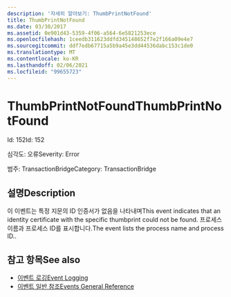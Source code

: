 ```yaml
---
description: '자세히 알아보기: ThumbPrintNotFound'
title: ThumbPrintNotFound
ms.date: 03/30/2017
ms.assetid: 0e901d43-5359-4f06-a564-6e5821253ece
ms.openlocfilehash: 1ceedb311623ddfd345148652f7e2f166a09e4e7
ms.sourcegitcommit: ddf7edb67715a5b9a45e3dd44536dabc153c1de0
ms.translationtype: MT
ms.contentlocale: ko-KR
ms.lasthandoff: 02/06/2021
ms.locfileid: "99655723"
---
```

# <a name="thumbprintnotfound"></a><span data-ttu-id="791cf-103">ThumbPrintNotFound</span><span class="sxs-lookup"><span data-stu-id="791cf-103">ThumbPrintNotFound</span></span>

<span data-ttu-id="791cf-104">Id: 152</span><span class="sxs-lookup"><span data-stu-id="791cf-104">Id: 152</span></span>  
  
 <span data-ttu-id="791cf-105">심각도: 오류</span><span class="sxs-lookup"><span data-stu-id="791cf-105">Severity: Error</span></span>  
  
 <span data-ttu-id="791cf-106">범주: TransactionBridge</span><span class="sxs-lookup"><span data-stu-id="791cf-106">Category: TransactionBridge</span></span>  
  
## <a name="description"></a><span data-ttu-id="791cf-107">설명</span><span class="sxs-lookup"><span data-stu-id="791cf-107">Description</span></span>  

 <span data-ttu-id="791cf-108">이 이벤트는 특정 지문의 ID 인증서가 없음을 나타내며</span><span class="sxs-lookup"><span data-stu-id="791cf-108">This event indicates that an identity certificate with the specific thumbprint could not be found.</span></span> <span data-ttu-id="791cf-109">프로세스 이름과 프로세스 ID를 표시합니다.</span><span class="sxs-lookup"><span data-stu-id="791cf-109">The event lists the process name and process ID..</span></span>  
  
## <a name="see-also"></a><span data-ttu-id="791cf-110">참고 항목</span><span class="sxs-lookup"><span data-stu-id="791cf-110">See also</span></span>

- [<span data-ttu-id="791cf-111">이벤트 로깅</span><span class="sxs-lookup"><span data-stu-id="791cf-111">Event Logging</span></span>](index.md)
- [<span data-ttu-id="791cf-112">이벤트 일반 참조</span><span class="sxs-lookup"><span data-stu-id="791cf-112">Events General Reference</span></span>](events-general-reference.md)
